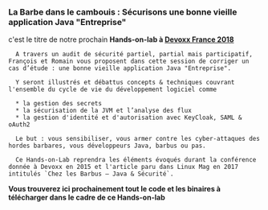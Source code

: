### La Barbe dans le cambouis : Sécurisons une bonne vieille application Java "Entreprise"

c'est le titre de notre prochain **Hands-on-lab à [Devoxx France 2018](https://devoxx.fr/)**

      A travers un audit de sécurité partiel, partial mais participatif, François et Romain vous proposent dans cette session de corriger un cas d’étude : une bonne vieille application Java "Entreprise".

      Y seront illustrés et débattus concepts & techniques couvrant l'ensemble du cycle de vie du développement logiciel comme

      * la gestion des secrets
      * la sécurisation de la JVM et l’analyse des flux
      * la gestion d'identité et d'autorisation avec KeyCloak, SAML & oAuth2

      Le but : vous sensibiliser, vous armer contre les cyber-attaques des hordes barbares, vous développeurs Java, barbus ou pas. 

      Ce Hands-on-Lab reprendra les éléments évoqués durant la conférence donnée à Devoxx en 2015 et l'article paru dans Linux Mag en 2017 intitulés `Chez les Barbus – Java & Sécurité`.
      
      
**Vous trouverez ici prochainement tout le code et les binaires à télécharger dans le cadre de ce Hands-on-lab**
